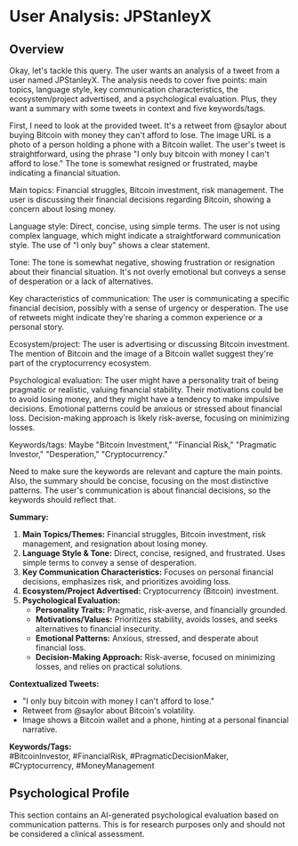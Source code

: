 # User Analysis: JPStanleyX

## Overview

<think>
Okay, let's tackle this query. The user wants an analysis of a tweet from a user named JPStanleyX. The analysis needs to cover five points: main topics, language style, key communication characteristics, the ecosystem/project advertised, and a psychological evaluation. Plus, they want a summary with some tweets in context and five keywords/tags.

First, I need to look at the provided tweet. It's a retweet from @saylor about buying Bitcoin with money they can't afford to lose. The image URL is a photo of a person holding a phone with a Bitcoin wallet. The user's tweet is straightforward, using the phrase "I only buy bitcoin with money I can't afford to lose." The tone is somewhat resigned or frustrated, maybe indicating a financial situation.

Main topics: Financial struggles, Bitcoin investment, risk management. The user is discussing their financial decisions regarding Bitcoin, showing a concern about losing money.

Language style: Direct, concise, using simple terms. The user is not using complex language, which might indicate a straightforward communication style. The use of "I only buy" shows a clear statement.

Tone: The tone is somewhat negative, showing frustration or resignation about their financial situation. It's not overly emotional but conveys a sense of desperation or a lack of alternatives.

Key characteristics of communication: The user is communicating a specific financial decision, possibly with a sense of urgency or desperation. The use of retweets might indicate they're sharing a common experience or a personal story.

Ecosystem/project: The user is advertising or discussing Bitcoin investment. The mention of Bitcoin and the image of a Bitcoin wallet suggest they're part of the cryptocurrency ecosystem.

Psychological evaluation: The user might have a personality trait of being pragmatic or realistic, valuing financial stability. Their motivations could be to avoid losing money, and they might have a tendency to make impulsive decisions. Emotional patterns could be anxious or stressed about financial loss. Decision-making approach is likely risk-averse, focusing on minimizing losses.

Keywords/tags: Maybe "Bitcoin Investment," "Financial Risk," "Pragmatic Investor," "Desperation," "Cryptocurrency."

Need to make sure the keywords are relevant and capture the main points. Also, the summary should be concise, focusing on the most distinctive patterns. The user's communication is about financial decisions, so the keywords should reflect that.
</think>

**Summary:**  
1. **Main Topics/Themes:** Financial struggles, Bitcoin investment, risk management, and resignation about losing money.  
2. **Language Style & Tone:** Direct, concise, resigned, and frustrated. Uses simple terms to convey a sense of desperation.  
3. **Key Communication Characteristics:** Focuses on personal financial decisions, emphasizes risk, and prioritizes avoiding loss.  
4. **Ecosystem/Project Advertised:** Cryptocurrency (Bitcoin) investment.  
5. **Psychological Evaluation:**  
   - **Personality Traits:** Pragmatic, risk-averse, and financially grounded.  
   - **Motivations/Values:** Prioritizes stability, avoids losses, and seeks alternatives to financial insecurity.  
   - **Emotional Patterns:** Anxious, stressed, and desperate about financial loss.  
   - **Decision-Making Approach:** Risk-averse, focused on minimizing losses, and relies on practical solutions.  

**Contextualized Tweets:**  
- "I only buy bitcoin with money I can't afford to lose."  
- Retweet from @saylor about Bitcoin's volatility.  
- Image shows a Bitcoin wallet and a phone, hinting at a personal financial narrative.  

**Keywords/Tags:**  
#BitcoinInvestor, #FinancialRisk, #PragmaticDecisionMaker, #Cryptocurrency, #MoneyManagement

## Psychological Profile

This section contains an AI-generated psychological evaluation based on communication patterns. This is for research purposes only and should not be considered a clinical assessment.